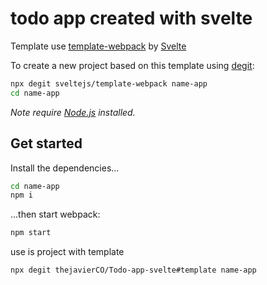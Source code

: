 # todo app created with svelte

Template use [template-webpack](https://github.com/sveltejs/template-webpack) by [Svelte](https://svelte.dev)

To create a new project based on this template using [degit](https://github.com/Rich-Harris/degit):

```bash
npx degit sveltejs/template-webpack name-app
cd name-app
```

*Note require [Node.js](https://nodejs.org) installed.*

## Get started

Install the dependencies...

```bash
cd name-app
npm i
```
...then start webpack:

```bash
npm start
```

use is project with template
```bash
npx degit thejavierCO/Todo-app-svelte#template name-app
```